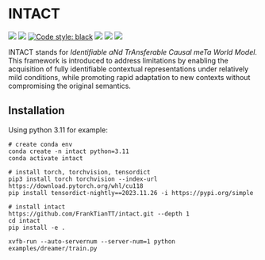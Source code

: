 # INTACT

<a href="https://github.com/FrankTianTT/causal-meta"><img src="https://github.com/FrankTianTT/causal-meta/actions/workflows/ci.yml/badge.svg"></a>
<a href="https://github.com/FrankTianTT/causal-meta"><img src="https://codecov.io/github/FrankTianTT/causal-meta/branch/main/graph/badge.svg"></a>
<a href="https://github.com/psf/black"><img alt="Code style: black" src="https://img.shields.io/badge/code%20style-black-000000.svg"></a>
<a href="https://github.com/FrankTianTT/causal-meta/blob/main/LICENSE"><img src="https://img.shields.io/badge/license-MIT-blue.svg"></a>
<a href="https://pre-commit.com/"><img src="https://img.shields.io/badge/pre--commit-enabled-brightgreen?logo=pre-commit&logoColor=white"></a>
<a href="https://www.python.org/downloads/release/python-311/"><img src="https://img.shields.io/badge/python-3.11-brightgreen"></a>

INTACT stands for *Identifiable aNd TrAnsferable Causal meTa World Model*. This framework is introduced to address limitations by enabling the acquisition of fully identifiable contextual representations under relatively mild conditions, while promoting rapid adaptation to new contexts without compromising the original semantics.

## Installation

Using python 3.11 for example:
```shell
# create conda env
conda create -n intact python=3.11
conda activate intact

# install torch, torchvision, tensordict
pip3 install torch torchvision --index-url https://download.pytorch.org/whl/cu118
pip install tensordict-nightly==2023.11.26 -i https://pypi.org/simple

# install intact
https://github.com/FrankTianTT/intact.git --depth 1
cd intact
pip install -e .
```

```shell
xvfb-run --auto-servernum --server-num=1 python examples/dreamer/train.py
```
